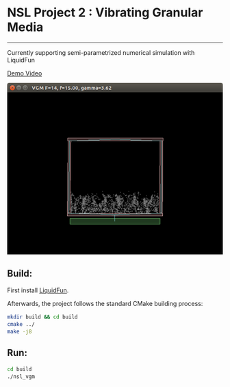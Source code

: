 # NSL Project 2 : Vibrating Granular Media

---

Currently supporting semi-parametrized numerical simulation with LiquidFun

[Demo Video](https://www.youtube.com/watch?v=0i7x5nwChtU)

![Demo](figures/vgm_demo.png)


## Build:

First install [LiquidFun](http://google.github.io/liquidfun/).

Afterwards, the project follows the standard CMake building process:

```bash
mkdir build && cd build
cmake ../
make -j8
```

## Run:

```bash
cd build
./nsl_vgm
```
